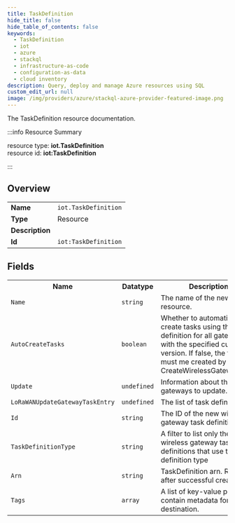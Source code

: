 ```yaml
---
title: TaskDefinition
hide_title: false
hide_table_of_contents: false
keywords:
  - TaskDefinition
  - iot
  - azure
  - stackql
  - infrastructure-as-code
  - configuration-as-data
  - cloud inventory
description: Query, deploy and manage Azure resources using SQL
custom_edit_url: null
image: /img/providers/azure/stackql-azure-provider-featured-image.png
---
```

The TaskDefinition resource documentation.

:::info Resource Summary

<div class="row">
<div class="providerDocColumn">
<span>resource type:&nbsp;<b>iot.TaskDefinition</b></span><br />
<span>resource id:&nbsp;<b>iot:TaskDefinition</b></span><br />
</div>
</div>

:::

## Overview
<table><tbody>
<tr><td><b>Name</b></td><td><code>iot.TaskDefinition</code></td></tr>
<tr><td><b>Type</b></td><td>Resource</td></tr>
<tr><td><b>Description</b></td><td></td></tr>
<tr><td><b>Id</b></td><td><code>iot:TaskDefinition</code></td></tr>
</tbody></table>

## Fields
<table><tbody>
<tr><th>Name</th><th>Datatype</th><th>Description</th></tr>
<tr><td><code>Name</code></td><td><code>string</code></td><td>The name of the new resource.</td></tr><tr><td><code>AutoCreateTasks</code></td><td><code>boolean</code></td><td>Whether to automatically create tasks using this task definition for all gateways with the specified current version. If false, the task must me created by calling CreateWirelessGatewayTask.</td></tr><tr><td><code>Update</code></td><td><code>undefined</code></td><td>Information about the gateways to update.</td></tr><tr><td><code>LoRaWANUpdateGatewayTaskEntry</code></td><td><code>undefined</code></td><td>The list of task definitions.</td></tr><tr><td><code>Id</code></td><td><code>string</code></td><td>The ID of the new wireless gateway task definition</td></tr><tr><td><code>TaskDefinitionType</code></td><td><code>string</code></td><td>A filter to list only the wireless gateway task definitions that use this task definition type</td></tr><tr><td><code>Arn</code></td><td><code>string</code></td><td>TaskDefinition arn. Returned after successful create.</td></tr><tr><td><code>Tags</code></td><td><code>array</code></td><td>A list of key-value pairs that contain metadata for the destination.</td></tr>
</tbody></table>